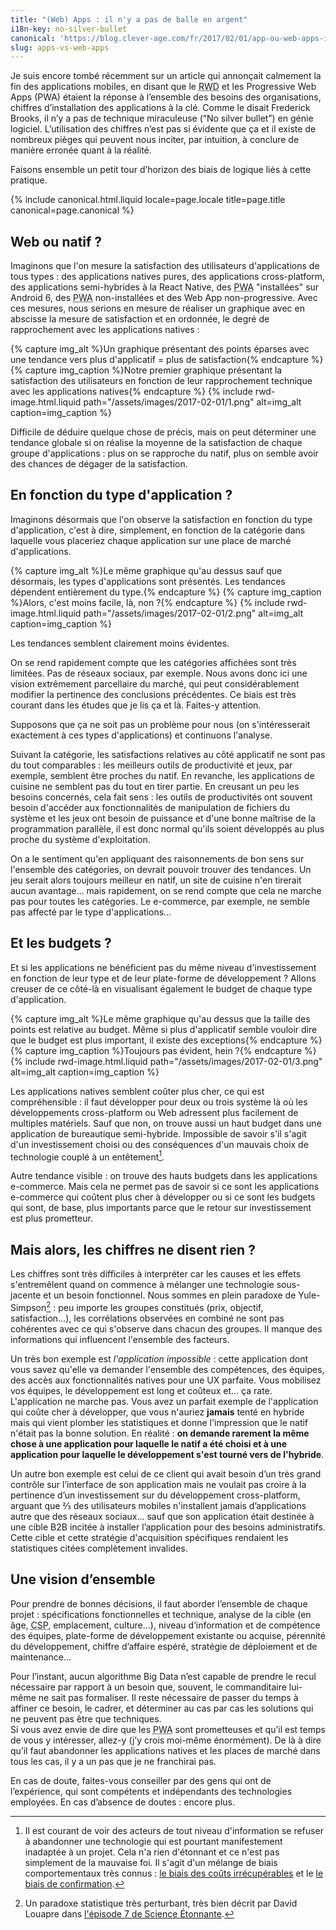 ```yaml
---
title: "(Web) Apps : il n'y a pas de balle en argent"
i18n-key: no-silver-bullet
canonical: 'https://blog.clever-age.com/fr/2017/02/01/app-ou-web-apps-il-ny-a-pas-de-balle-en-argent/'
slug: apps-vs-web-apps
---
```


Je suis encore tombé récemment sur un article qui annonçait calmement la fin des
applications mobiles, en disant que le
<abbr title="Responsive Web Design" lang="en">RWD</abbr> et les
<span lang="en">Progressive Web Apps (PWA)</span> étaient la réponse à
l’ensemble des besoins des organisations, chiffres d’installation des
applications à la clé. Comme le disait Frederick Brooks, il n’y a pas de
technique miraculeuse (<q lang="en">No silver bullet</q>) en génie logiciel.
L’utilisation des chiffres n’est pas si évidente que ça et il existe de nombreux
pièges qui peuvent nous inciter, par intuition, à conclure de manière erronée
quant à la réalité.

Faisons ensemble un petit tour d’horizon des biais de logique liés à cette
pratique.

<!-- more -->

{% include canonical.html.liquid
    locale=page.locale
    title=page.title
    canonical=page.canonical
%}

## Web ou natif ?

Imaginons que l'on mesure la satisfaction des utilisateurs d'applications de
tous types : des applications natives pures, des applications cross-platform,
des applications semi-hybrides à la React Native, des
<abbr title="Progressive Web App" lang="en">PWA</abbr> "installées" sur Android
6, des <abbr title="Progressive Web App" lang="en">PWA</abbr> non-installées et
des Web App non-progressive. Avec ces mesures, nous serions en mesure de
réaliser un graphique avec en abscisse la mesure de satisfaction et en ordonnée,
le degré de rapprochement avec les applications natives :

{% capture img_alt %}Un graphique présentant des points éparses avec une
tendance vers plus d'applicatif = plus de satisfaction{% endcapture %}
{% capture img_caption %}Notre premier graphique présentant la satisfaction des
utilisateurs en fonction de leur rapprochement technique avec les applications
natives{% endcapture %} {% include rwd-image.html.liquid
path="/assets/images/2017-02-01/1.png"
alt=img_alt
caption=img_caption
%}

Difficile de déduire quelque chose de précis, mais on peut déterminer une
tendance globale si on réalise la moyenne de la satisfaction de chaque groupe
d'applications : plus on se rapproche du natif, plus on semble avoir des chances
de dégager de la satisfaction.

## En fonction du type d'application ?

Imaginons désormais que l'on observe la satisfaction en fonction du type
d'application, c'est à dire, simplement, en fonction de la catégorie dans
laquelle vous placeriez chaque application sur une place de marché
d'applications.

{% capture img_alt %}Le même graphique qu'au dessus sauf que désormais, les
types d'applications sont présentés. Les tendances dépendent entièrement du
type.{% endcapture %} {% capture img_caption %}Alors, c'est moins facile, là,
non ?{% endcapture %} {% include rwd-image.html.liquid
path="/assets/images/2017-02-01/2.png"
alt=img_alt
caption=img_caption
%}

Les tendances semblent clairement moins évidentes.

On se rend rapidement compte que les catégories affichées sont très limitées.
Pas de réseaux sociaux, par exemple. Nous avons donc ici une vision extrêmement
parcellaire du marché, qui peut considérablement modifier la pertinence des
conclusions précédentes. Ce biais est très courant dans les études que je lis ça
et là. Faites-y attention.

Supposons que ça ne soit pas un problème pour nous (on s'intéresserait
exactement à ces types d'applications) et continuons l'analyse.

Suivant la catégorie, les satisfactions relatives au côté applicatif ne sont pas
du tout comparables : les meilleurs outils de productivité et jeux, par exemple,
semblent être proches du natif. En revanche, les applications de cuisine ne
semblent pas du tout en tirer partie. En creusant un peu les besoins concernés,
cela fait sens : les outils de productivités ont souvent besoin d'accéder aux
fonctionnalités de manipulation de fichiers du système et les jeux ont besoin de
puissance et d'une bonne maîtrise de la programmation parallèle, il est donc
normal qu'ils soient développés au plus proche du système d'exploitation.

On a le sentiment qu'en appliquant des raisonnements de bon sens sur l'ensemble
des catégories, on devrait pouvoir trouver des tendances. Un jeu serait alors
toujours meilleur en natif, un site de cuisine n'en tirerait aucun avantage…
mais rapidement, on se rend compte que cela ne marche pas pour toutes les
catégories. Le e-commerce, par exemple, ne semble pas affecté par le type
d'applications…

## Et les budgets ?

Et si les applications ne bénéficient pas du même niveau d'investissement en
fonction de leur type et de leur plate-forme de développement ? Allons creuser
de ce côté-là en visualisant également le budget de chaque type d'application.

{% capture img_alt %}Le même graphique qu'au dessus que la taille des points est
relative au budget. Même si plus d'applicatif semble vouloir dire que le budget
est plus important, il existe des exceptions{% endcapture %}
{% capture img_caption %}Toujours pas évident, hein ?{% endcapture %}
{% include rwd-image.html.liquid
path="/assets/images/2017-02-01/3.png"
alt=img_alt
caption=img_caption
%}

Les applications natives semblent coûter plus cher, ce qui est compréhensible :
il faut développer pour deux ou trois système là où les développements
cross-platform ou Web adressent plus facilement de multiples matériels. Sauf que
non, on trouve aussi un haut budget dans une application de bureautique
semi-hybride. Impossible de savoir s'il s'agit d'un investissement choisi ou des
conséquences d'un mauvais choix de technologie couplé à un entêtement[^ci].

[^ci]: Il est courant de voir des acteurs de tout niveau d'information se refuser à
  abandonner une technologie qui est pourtant manifestement inadaptée à un
  projet. Cela n'a rien d'étonnant et ce n'est pas simplement de la mauvaise
  foi. Il s'agit d'un mélange de biais comportementaux très connus :
  [le biais des coûts irrécupérables](https://fr.wikipedia.org/wiki/Co%C3%BBt_irr%C3%A9cup%C3%A9rable)
  et le
  [le biais de confirmation](https://fr.wikipedia.org/wiki/Biais_de_confirmation).

Autre tendance visible : on trouve des hauts budgets dans les applications
e-commerce. Mais cela ne permet pas de savoir si ce sont les applications
e-commerce qui coûtent plus cher à développer ou si ce sont les budgets qui
sont, de base, plus importants parce que le retour sur investissement est plus
prometteur.

## Mais alors, les chiffres ne disent rien ?

Les chiffres sont très difficiles à interpréter car les causes et les effets
s'entremêlent quand on commence à mélanger une technologie sous-jacente et un
besoin fonctionnel. Nous sommes en plein paradoxe de Yule-Simpson[^ys] : peu
importe les groupes constitués (prix, objectif, satisfaction…), les corrélations
observées en combiné ne sont pas cohérentes avec ce qui s'observe dans chacun
des groupes. Il manque des informations qui influencent l'ensemble des facteurs.

[^ys]: Un paradoxe statistique très perturbant, très bien décrit par David Louapre
  dans
  [l'épisode 7 de Science Étonnante](https://www.youtube.com/watch?v=vs_Zzf_vL2I).

Un très bon exemple est _l'application impossible_ : cette application dont vous
savez qu'elle va demander l'ensemble des compétences, des équipes, des accès aux
fonctionnalités natives pour une UX parfaite. Vous mobilisez vos équipes, le
développement est long et coûteux et… ça rate. L'application ne marche pas. Vous
avez un parfait exemple de l'application qui coûte cher à développer, que vous
n'auriez **jamais** tenté en hybride mais qui vient plomber les statistiques et
donne l'impression que le natif n'était pas la bonne solution. En réalité : **on
demande rarement la même chose à une application pour laquelle le natif a été
choisi et à une application pour laquelle le développement s'est tourné vers de
l'hybride**.

Un autre bon exemple est celui de ce client qui avait besoin d’un très grand
contrôle sur l’interface de son application mais ne voulait pas croire à la
pertinence d’un investissement sur du développement
<span lang="en">cross-platform</span>, arguant que ⅔ des utilisateurs mobiles
n'installent jamais d’applications autre que des réseaux sociaux… sauf que son
application était destinée à une cible B2B incitée à installer l’application
pour des besoins administratifs. Cette cible et cette stratégie d'acquisition
spécifiques rendaient les statistiques citées complètement invalides.

## Une vision d’ensemble

Pour prendre de bonnes décisions, il faut aborder l’ensemble de chaque projet :
spécifications fonctionnelles et technique, analyse de la cible (en âge,
<abbr title="Catégorie Socio-Professionnelle">CSP</abbr>, emplacement,
culture…), niveau d’information et de compétence des équipes, plate-forme de
développement existante ou acquise, pérennité du développement, chiffre
d’affaire espéré, stratégie de déploiement et de maintenance…

Pour l’instant, aucun algorithme <span lang="en">Big Data</span> n’est capable
de prendre le recul nécessaire par rapport à un besoin que, souvent, le
commanditaire lui-même ne sait pas formaliser. Il reste nécessaire de passer du
temps à affiner ce besoin, le cadrer, et déterminer au cas par cas les solutions
qui ne peuvent pas être que techniques.  
Si vous avez envie de dire que les
<abbr lang="en" title="Progressive Web Apps">PWA</abbr> sont prometteuses et
qu’il est temps de vous y intéresser, allez-y (j’y crois moi-même énormément).
De là à dire qu’il faut abandonner les applications natives et les places de
marché dans tous les cas, il y a un pas que je ne franchirai pas.

En cas de doute, faites-vous conseiller par des gens qui ont de l’expérience,
qui sont compétents et indépendants des technologies employées. En cas d’absence
de doutes : encore plus.
